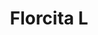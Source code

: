 ---
title: Florcita L
date: 
draft: false

# descripcion
description : Florcita grande

materials: Plata 925

color: Verde, Cristal, Negro, Rojo, Rosa

dimensions: 1cm

code: 01-06-0008

type: "Aros"

categories: []

price: $1.410,00

price_eftvo: $1.200,00

# Images
# first image will be shown in the product page
images:
  # - image: "images/path_to_image"
  # La ubicacion de las imagenes es imagenes/Aros/Aros.Strass/01-06-0008-florcita-l
  - image: "./images/aros/strass/01-06-0008-florcita-grande_a.jpg"
  - image: "./images/aros/strass/01-06-0008-florcita-grande_b.jpg"
  - image: "./images/aros/strass/01-06-0008-florcita-grande_c.jpg"
  - image: "./images/aros/strass/01-06-0008-florcita-grande_d.jpg"
  - image: "./images/aros/strass/01-06-0008-florcita-grande_e.jpg"
---